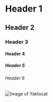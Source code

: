 # Header 1
## Header 2
### Header 3
#### Header 4
##### Header 5
###### Header 6

![Image of Yaktocat](https://octodex.github.com/images/yaktocat.png)

<!-- added a single hashtage with a space to make the largest header, the smallest header is 6 hashtages followed by a space" --!>
